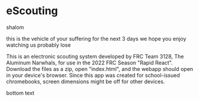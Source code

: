 # eScouting

shalom

this is the vehicle of your suffering for the next 3 days
we hope you enjoy watching us probably lose

This is an electronic scouting system developed by FRC Team 3128, The Aluminum Narwhals, for use in the 2022 FRC Season "Rapid React". Download the files as a zip, open "index.html", and the webapp should open in your device's browser. Since this app was created for school-issued chromebooks, screen dimensions might be off for other devices.

bottom text

